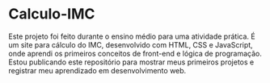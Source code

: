 # Calculo-IMC
Este projeto foi feito durante o ensino médio para uma atividade prática. É um site para cálculo do IMC, desenvolvido com HTML, CSS e JavaScript, onde aprendi os primeiros conceitos de front-end e lógica de programação. Estou publicando este repositório para mostrar meus primeiros projetos e registrar meu aprendizado em desenvolvimento web.
